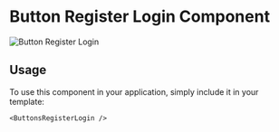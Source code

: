# Button Register Login Component

![Button Register Login](/ButtonsRegisterLogin.png)


## Usage

To use this component in your application, simply include it in your template:

```
<ButtonsRegisterLogin />
```